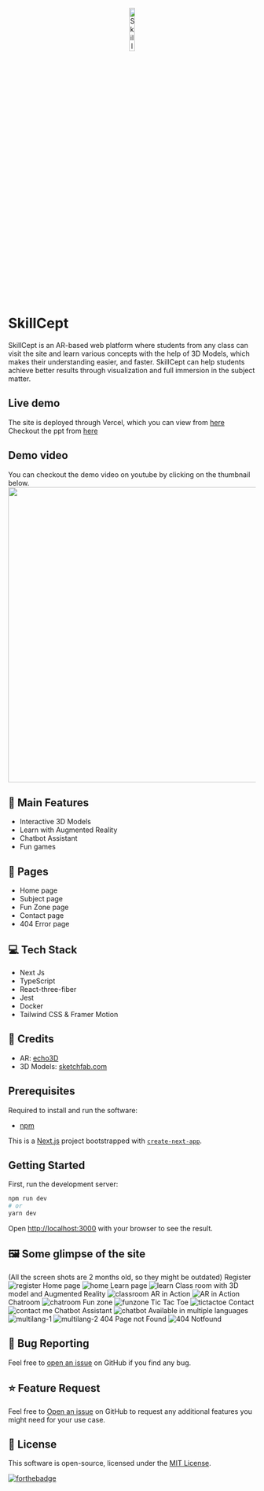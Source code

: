 <p align="center"><img src="https://user-images.githubusercontent.com/64153988/128828668-be9f8a1c-82b7-487c-b88f-0388f0fb9771.png" alt="SkillCept logo" width="15%" /></p>

# SkillCept

SkillCept is an AR-based web platform where students from any class can visit the site and learn various concepts with the help of 3D Models, which makes their understanding easier, and faster. SkillCept can help students achieve better results through visualization and full immersion in the subject matter.

## Live demo

The site is deployed through Vercel, which you can view from [here](http://skillcept.vercel.app)  
Checkout the ppt from [here](https://www.canva.com/design/DAEmcg4dBHE/y5uIyWIN_ZL2pybh9K-U8A/view?utm_content=DAEmcg4dBHE&utm_campaign=designshare&utm_medium=link&utm_source=sharebutton)

## Demo video

You can checkout the demo video on youtube by clicking on the thumbnail below.
<a href="https://youtu.be/h8DWrPH7-p4">
<img src="https://user-images.githubusercontent.com/64153988/128834005-92cfab38-c2dd-4dc9-9409-fa4bd062b7dd.png" width="600px">  
</a>

## 🚀 Main Features

- Interactive 3D Models
- Learn with Augmented Reality
- Chatbot Assistant
- Fun games

## 📃 Pages

- Home page
- Subject page
- Fun Zone page
- Contact page
- 404 Error page

## 💻 Tech Stack

- Next Js
- TypeScript
- React-three-fiber
- Jest
- Docker
- Tailwind CSS & Framer Motion

## 🤝 Credits

- AR: [echo3D](https://www.echo3d.co/)
- 3D Models: [sketchfab.com](https://sketchfab.com)

## Prerequisites

Required to install and run the software:

- [npm](https://www.npmjs.com/get-npm)

This is a [Next.js](https://nextjs.org/) project bootstrapped with [`create-next-app`](https://github.com/vercel/next.js/tree/canary/packages/create-next-app).

## Getting Started

First, run the development server:

```bash
npm run dev
# or
yarn dev
```

Open [http://localhost:3000](http://localhost:3000) with your browser to see the result.

## 🖼️ Some glimpse of the site

(All the screen shots are 2 months old, so they might be outdated)
Register
![register](https://user-images.githubusercontent.com/64153988/132960341-12f0d20a-714d-4ff7-927a-56be88920262.png)
Home page
![home](https://user-images.githubusercontent.com/64153988/132960345-8561e913-5172-4666-804c-79aada60495c.png)
Learn page
![learn](https://user-images.githubusercontent.com/64153988/132960347-89904a08-0e99-4c16-9965-0914bcdea8ee.png)
Class room with 3D model and Augmented Reality
![classroom](https://user-images.githubusercontent.com/64153988/132960350-6d395a96-c100-48d2-9c14-ec42bc6ba5b2.png)
AR in Action
![AR in Action](https://user-images.githubusercontent.com/64153988/132960353-3997a5fb-08e5-4a3d-b8b1-f9e429895fb9.png)
Chatroom
![chatroom](https://user-images.githubusercontent.com/64153988/132960355-b542d290-e840-47ff-ad2b-c330dc66514c.png)
Fun zone
![funzone](https://user-images.githubusercontent.com/64153988/132960356-d3602734-3b0a-41d3-a026-e76e67b1966b.png)
Tic Tac Toe
![tictactoe](https://user-images.githubusercontent.com/64153988/132960358-e7bf92b3-80de-4f3c-acf9-8dfad8a1cf8c.png)
Contact
![contact me](https://user-images.githubusercontent.com/64153988/132960367-889dccbe-ba52-4ef8-8a0d-308766f43ea4.png)
Chatbot Assistant
![chatbot](https://user-images.githubusercontent.com/64153988/132960370-9cf8953a-b53a-461d-97f3-8776d306a83a.png)
Available in multiple languages
![multilang-1](https://user-images.githubusercontent.com/64153988/132960373-c0ed34b9-5fca-40f2-b196-54196c03154e.png)
![multilang-2](https://user-images.githubusercontent.com/64153988/132960378-8a43b6eb-1dad-41d1-a2b9-e8e0508b3a8f.png)
404 Page not Found
![404 Notfound](https://user-images.githubusercontent.com/64153988/132960380-31c8f04b-f45c-49ac-88aa-cd2fc418beb6.png)

## 🐛 Bug Reporting

Feel free to [open an issue](https://github.com/Harshal0902/SkillCept/issues) on GitHub if you find any bug.

## ⭐ Feature Request

Feel free to [Open an issue](https://github.com/Harshal0902/SkillCept/issues) on GitHub to request any additional features you might need for your use case.

## 📜 License

This software is open-source, licensed under the [MIT License](https://github.com/Harshal0902/SkillCept/blob/main/LICENSE).

[![forthebadge](https://forthebadge.com/images/badges/built-with-love.svg)](https://github.com/Harshal0902)
